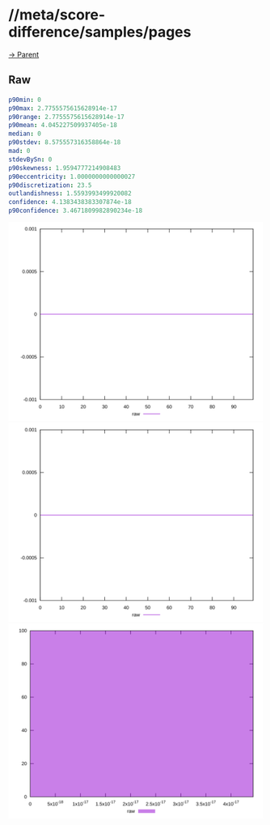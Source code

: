 
# //meta/score-difference/samples/pages

[→ Parent](../..)


## Raw


```yaml
p90min: 0
p90max: 2.7755575615628914e-17
p90range: 2.7755575615628914e-17
p90mean: 4.045227509937405e-18
median: 0
p90stdev: 8.575557316358864e-18
mad: 0
stdevBySn: 0
p90skewness: 1.9594777214908483
p90eccentricity: 1.0000000000000027
p90discretization: 23.5
outlandishness: 1.5593993499920082
confidence: 4.1383438383307874e-18
p90confidence: 3.4671809982890234e-18

```

![PLOT: raw-values](./raw/values.svg)![PLOT: raw-sorted](./raw/sorted.svg)![PLOT: raw-histogram](./raw/histogram.svg)